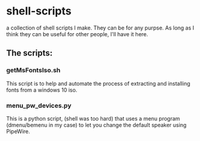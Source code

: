 # shell-scripts
a collection of shell scripts I make. They can be for any purpse. As long as I think they can be useful for other people, I'll have it here.

## The scripts:
### getMsFontsIso.sh
This script is to help and automate the process of extracting and installing fonts from a windows 10 iso.
### menu_pw_devices.py
This is a python script, (shell was too hard) that uses a menu program (dmenu/bemenu in my case) to let you change the default speaker using PipeWire. 
